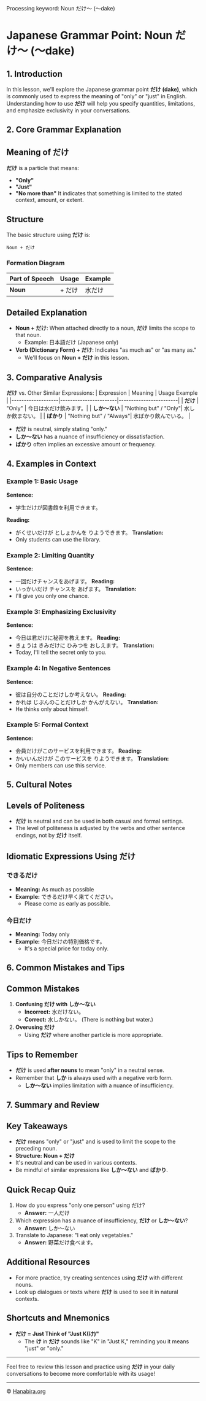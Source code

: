 Processing keyword: Noun だけ〜 (〜dake)
# Japanese Grammar Point: Noun だけ〜 (〜dake)

## 1. Introduction
In this lesson, we'll explore the Japanese grammar point **だけ (dake)**, which is commonly used to express the meaning of "only" or "just" in English. Understanding how to use **だけ** will help you specify quantities, limitations, and emphasize exclusivity in your conversations.
## 2. Core Grammar Explanation
## Meaning of だけ
**だけ** is a particle that means:
- **"Only"**
- **"Just"**
- **"No more than"**
It indicates that something is limited to the stated context, amount, or extent.
## Structure
The basic structure using **だけ** is:
```plaintext
Noun + だけ
```
### Formation Diagram
| Part of Speech | Usage        | Example        |
|----------------|--------------|----------------|
| **Noun**       | + だけ       | 水だけ         |
## Detailed Explanation
- **Noun + だけ**: When attached directly to a noun, **だけ** limits the scope to that noun.
  - Example: 日本語だけ (Japanese only)
- **Verb (Dictionary Form) + だけ**: Indicates "as much as" or "as many as."
  - We'll focus on **Noun + だけ** in this lesson.
## 3. Comparative Analysis
**だけ** vs. Other Similar Expressions:
| Expression        | Meaning               | Usage Example          |
|-------------------|-----------------------|------------------------|
| **だけ**          | "Only"                | 今日は水だけ飲みます。|
| **しか～ない**    | "Nothing but" / "Only"| 水しか飲まない。     |
| **ばかり**        | "Nothing but" / "Always"| 水ばかり飲んでいる。 |
- **だけ** is neutral, simply stating "only."
- **しか～ない** has a nuance of insufficiency or dissatisfaction.
- **ばかり** often implies an excessive amount or frequency.
## 4. Examples in Context
### Example 1: Basic Usage
**Sentence:**
- 学生だけが図書館を利用できます。
  
**Reading:**
- がくせいだけが としょかんを りようできます。
**Translation:**
- Only students can use the library.
### Example 2: Limiting Quantity
**Sentence:**
- 一回だけチャンスをあげます。
**Reading:**
- いっかいだけ チャンスを あげます。
**Translation:**
- I'll give you only one chance.
### Example 3: Emphasizing Exclusivity
**Sentence:**
- 今日は君だけに秘密を教えます。
**Reading:**
- きょうは きみだけに ひみつを おしえます。
**Translation:**
- Today, I'll tell the secret only to you.
### Example 4: In Negative Sentences
**Sentence:**
- 彼は自分のことだけしか考えない。
**Reading:**
- かれは じぶんのことだけしか かんがえない。
**Translation:**
- He thinks only about himself.
### Example 5: Formal Context
**Sentence:**
- 会員だけがこのサービスを利用できます。
**Reading:**
- かいいんだけが このサービスを りようできます。
**Translation:**
- Only members can use this service.
## 5. Cultural Notes
## Levels of Politeness
- **だけ** is neutral and can be used in both casual and formal settings.
- The level of politeness is adjusted by the verbs and other sentence endings, not by **だけ** itself.
## Idiomatic Expressions Using だけ
### できるだけ
- **Meaning:** As much as possible
- **Example:** できるだけ早く来てください。
  - Please come as early as possible.
### 今日だけ
- **Meaning:** Today only
- **Example:** 今日だけの特別価格です。
  - It's a special price for today only.
## 6. Common Mistakes and Tips
## Common Mistakes
1. **Confusing だけ with しか～ない**
   - **Incorrect:** 水だけない。
   - **Correct:** 水しかない。 (There is nothing but water.)
2. **Overusing だけ**
   - Using **だけ** where another particle is more appropriate.
## Tips to Remember
- **だけ** is used **after nouns** to mean "only" in a neutral sense.
- Remember that **しか** is always used with a negative verb form.
  - **しか～ない** implies limitation with a nuance of insufficiency.
## 7. Summary and Review
## Key Takeaways
- **だけ** means "only" or "just" and is used to limit the scope to the preceding noun.
- **Structure:** **Noun + だけ**
- It's neutral and can be used in various contexts.
- Be mindful of similar expressions like **しか～ない** and **ばかり**.
## Quick Recap Quiz
1. How do you express "only one person" using だけ?
   - **Answer:** 一人だけ
2. Which expression has a nuance of insufficiency, **だけ** or **しか～ない**?
   - **Answer:** しか～ない
3. Translate to Japanese: "I eat only vegetables."
   - **Answer:** 野菜だけ食べます。
## Additional Resources
- For more practice, try creating sentences using **だけ** with different nouns.
- Look up dialogues or texts where **だけ** is used to see it in natural contexts.
## Shortcuts and Mnemonics
- **だけ = Just Think of "Just K(け)"**
  - The **け** in **だけ** sounds like "K" in "Just K," reminding you it means "just" or "only."

---
Feel free to review this lesson and practice using **だけ** in your daily conversations to become more comfortable with its usage!


---

© [Hanabira.org](https://hanabira.org)
